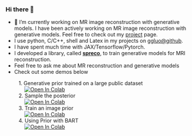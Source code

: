### Hi there 👋

<!--
**ggluo/ggluo** is a ✨ _special_ ✨ repository because its `README.md` (this file) appears on your GitHub profile.

Here are some ideas to get you started:

- 🔭 I’m currently working on 
- 🌱 I’m currently learning ...
- 👯 I’m looking to collaborate on ...
- 🤔 I’m looking for help with ...
- 💬 Ask me about ...
- 📫 How to reach me: ...
- 😄 Pronouns: ...
- ⚡ Fun fact: ...
-->
- 🔭 I’m currently working on MR image reconstruction with generative models. I have been actively working on MR image reconstruction with generative models. Feel free to check out my [project](https://ggluo.github.io/projects/) page. 
- I use python, C/C++, shell and Latex in my projects on [ggluo@github](https://github.com/ggluo).
- I have spent much time with JAX/Tensorflow/Pytorch.
- I developed a library, called **[spreco](https://pypi.org/project/spreco/)**, to train generative models for MRI reconstruction. 
- Feel free to ask me about MR reconstruction and generative models
- Check out some demos below

&nbsp;&nbsp;&nbsp;&nbsp;&nbsp;&nbsp;&nbsp;&nbsp; 1. Generative prior trained on a large public dataset<br>
&nbsp;&nbsp;&nbsp;&nbsp;&nbsp;&nbsp;&nbsp;&nbsp;&nbsp;&nbsp;&nbsp;&nbsp; [![Open In Colab](https://colab.research.google.com/assets/colab-badge.svg)](https://colab.research.google.com/github/ggluo/image-priors/blob/main/misc/demo_image_priors_colab.ipynb)</br>
&nbsp;&nbsp;&nbsp;&nbsp;&nbsp;&nbsp;&nbsp;&nbsp; 2. Sample the posterior <br>
&nbsp;&nbsp;&nbsp;&nbsp;&nbsp;&nbsp;&nbsp;&nbsp;&nbsp;&nbsp;&nbsp;&nbsp; [![Open In Colab](https://colab.research.google.com/assets/colab-badge.svg)](https://colab.research.google.com/github/ggluo/Bayesian-MRI/blob/master/demo_recon.ipynb)<br>
&nbsp;&nbsp;&nbsp;&nbsp;&nbsp;&nbsp;&nbsp;&nbsp; 3. Train an image prior <br>
&nbsp;&nbsp;&nbsp;&nbsp;&nbsp;&nbsp;&nbsp;&nbsp;&nbsp;&nbsp;&nbsp;&nbsp; [![Open In Colab](https://colab.research.google.com/assets/colab-badge.svg)](https://colab.research.google.com/github/ggluo/Bayesian-MRI/blob/master/demo_train.ipynb)<br>
&nbsp;&nbsp;&nbsp;&nbsp;&nbsp;&nbsp;&nbsp;&nbsp; 4. Using Prior with BART<br>
&nbsp;&nbsp;&nbsp;&nbsp;&nbsp;&nbsp;&nbsp;&nbsp;&nbsp;&nbsp;&nbsp;&nbsp; [![Open In Colab](https://colab.research.google.com/assets/colab-badge.svg)](https://colab.research.google.com/github/mrirecon/bart-workshop/blob/master/ismrm2021/bart_tensorflow/bart_tf.ipynb)<br>


